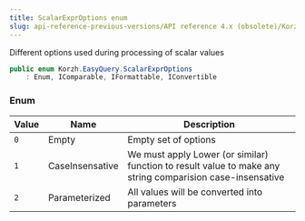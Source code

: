 ```yaml
---
title: ScalarExprOptions enum
slug: api-reference-previous-versions/API reference 4.x (obsolete)/Korzh.EasyQuery namespace/scalarexproptions-enum
---
```



Different options used during processing of scalar values
```csharp
public enum Korzh.EasyQuery.ScalarExprOptions
    : Enum, IComparable, IFormattable, IConvertible

```

### Enum

| Value | Name | Description | 
| --- | --- | --- | 
| `0` | Empty | Empty set of options | 
| `1` | CaseInsensative | We must apply Lower (or similar) function to result value to make any string comparision case-insensative | 
| `2` | Parameterized | All values will be converted into parameters |
